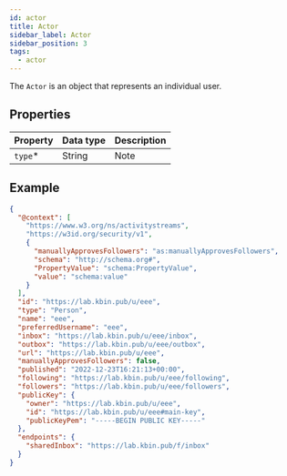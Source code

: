 ```yaml
---
id: actor
title: Actor
sidebar_label: Actor
sidebar_position: 3
tags:
  - actor
---
```


The `Actor` is an object that represents an individual user.

## Properties

| Property | Data type | Description |
|----------|-----------|-------------|
| `type`\* | String    | Note        |

## Example

```json
{
  "@context": [
    "https://www.w3.org/ns/activitystreams",
    "https://w3id.org/security/v1",
    {
      "manuallyApprovesFollowers": "as:manuallyApprovesFollowers",
      "schema": "http://schema.org#",
      "PropertyValue": "schema:PropertyValue",
      "value": "schema:value"
    }
  ],
  "id": "https://lab.kbin.pub/u/eee",
  "type": "Person",
  "name": "eee",
  "preferredUsername": "eee",
  "inbox": "https://lab.kbin.pub/u/eee/inbox",
  "outbox": "https://lab.kbin.pub/u/eee/outbox",
  "url": "https://lab.kbin.pub/u/eee",
  "manuallyApprovesFollowers": false,
  "published": "2022-12-23T16:21:13+00:00",
  "following": "https://lab.kbin.pub/u/eee/following",
  "followers": "https://lab.kbin.pub/u/eee/followers",
  "publicKey": {
    "owner": "https://lab.kbin.pub/u/eee",
    "id": "https://lab.kbin.pub/u/eee#main-key",
    "publicKeyPem": "-----BEGIN PUBLIC KEY-----"
  },
  "endpoints": {
    "sharedInbox": "https://lab.kbin.pub/f/inbox"
  }
}
```